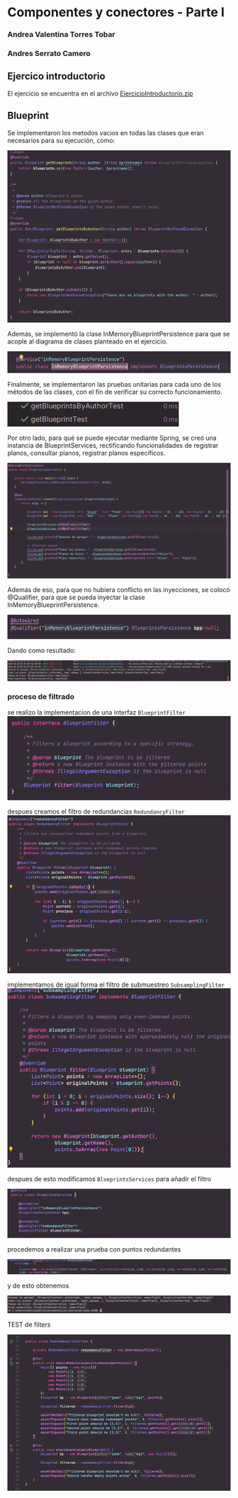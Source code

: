 # Componentes y conectores - Parte I

### Andrea Valentina Torres Tobar
### Andres Serrato Camero

## Ejercico introductorio

El ejercicio se encuentra en el archivo [EjercicioIntroductorio.zip](EjercicioIntroductorio.zip)

## Blueprint

Se implementaron los metodos vacios en todas las clases que eran necesarios para su ejecución, como:

![alt text](/img/img.png)

Además, se implementó la clase InMemoryBlueprintPersistence para que se acople al diagrama de clases planteado en el ejercicio.

![alt text](/img/img_1.png)

Finalmente, se implementaron las pruebas unitarias para cada uno de los métodos de las clases, con el fin de verificar su correcto funcionamiento.

![alt text](/img/img_2.png)

Por otro lado, para qué se puede ejecutar mediante Spring, se creó una instancia de BlueprintServices, rectificando funcionalidades de registrar planos, consultar planos, registrar planos específicos.

![alt text](/img/img_3.png)

Además de eso, para que no hubiera conflicto en las inyecciones, se colocó @Qualifier, para que se pueda inyectar la clase InMemoryBlueprintPersistence.

![alt text](/img/img_5.png)

Dando como resultado:

![alt text](/img/img_4.png)


### proceso de filtrado

se realizo la implementacion de una interfaz `BlueprintFilter`
![alt text](/img/image.png)

despues creamos el filtro de redundancias `RedundancyFilter` 
![alt text](/img/image-1.png)

implementamos de igual forma el filtro de submuestreo `SubsamplingFilter`
![alt text](/img/image-2.png)

despues de esto modificamos `BlueprintsServices` para añadir el filtro

![alt text](/img/image-3.png)

procedemos a realizar una prueba con puntos redundantes 

![alt text](/img/image-4.png)

y de esto obtenemos 

![alt text](/img/image-5.png)


TEST de filters

![alt text](/img/image-6.png)